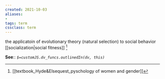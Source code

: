 ```yaml
---
created: 2021-10-03
aliases:
- 
tags: term
cssclass: term
---
```


the applicatoin of evolutionary theory (natural selection) to social behavior [[socialization|social fitness]] [^1]

**See**::
*`$=customJS.dv_funcs.outlinedIn(dv, this)`*

[^1]: [[textbook_Hyde&Elsequest_pyschology of women and gender]]
